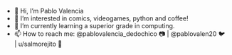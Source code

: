 - 👋 Hi, I’m Pablo Valencia
- 👀 I’m interested in comics, videogames, python and coffee!
- 🌱 I’m currently learning a superior grade in computing.
- 📫 How to reach me: @pablovalencia_dedochico 📷 | @pablovalen20 🐦 | u/salmorejito 🔴



